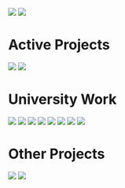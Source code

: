 <a href="https://melissabrennan.dev"><img src="https://img.shields.io/badge/Website-MelissaBrennan-cc026e.svg"></a>
<a href="https://mythicalcuddles.xyz"><img src="https://img.shields.io/badge/Website-MythicalCuddles-cc026e.svg"></a>
<h1>Active Projects</h1>
<a href="https://github.com/MythicalCuddles/melissabrennan.dev"><img src="https://img.shields.io/badge/Web-Portfolio%20Website-8746b6.svg"></a>
<a href="https://github.com/MythicalCuddles/mythicalcuddles.xyz"><img src="https://img.shields.io/badge/Web-MythicalCuddles%20Website-8746b6.svg"></a>
<h1>University Work</h1>
<a href="https://github.com/MythicalCuddles/UU-DynamicWebAuthoring"><img src="https://img.shields.io/badge/HTML%2FCSS%2FJS-Dynamic%20Web%20Authoring-ffffff.svg"></a>
<a href="https://github.com/MythicalCuddles/UU-DatabaseSystems"><img src="https://img.shields.io/badge/MySQL-Database%20Systems-orange.svg"></a>
<a href="https://github.com/MythicalCuddles/Book-Loaning-System"><img src="https://img.shields.io/badge/Java-Book%20Loaning%20System-C52424.svg"></a>
<a href="#"><img src="https://img.shields.io/badge/CPP-Quiz%20Game-D1BC44.svg"></a>
<a href="https://github.com/MythicalCuddles/UU-HCI"><img src="https://img.shields.io/badge/Web-HCI-1D9C23.svg"></a>
<a href="https://github.com/MythicalCuddles/UU-SoftwareDevelopment"><img src="https://img.shields.io/badge/Java-Software%20Development-275FB7.svg"></a>
<a href="https://github.com/MythicalCuddles/Introduction-to-Java-Programming-10th-Edition"><img src="https://img.shields.io/badge/Java-Introduction%20to%20Java-2A9C9E.svg"></a>
<a href="https://github.com/MythicalCuddles/UU-ComputerHardware"><img src="https://img.shields.io/badge/Assembly-Computer%20Hardware-77317F.svg"></a>
<h1>Other Projects</h1>
<a href="https://github.com/MythicalCuddles/DiscordBot"><img src="https://img.shields.io/badge/CSharp-DiscordBot-inactive.svg"></a>
<a href="https://bot.mythicalcuddles.xyz" target="_BLANK"><img src="https://img.shields.io/badge/PHP-DiscordBot%20Web-inactive.svg"></a>
